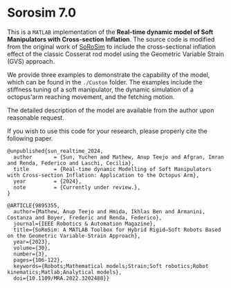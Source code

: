 # Sorosim 7.0

This is a `MATLAB` implementation of the **Real-time dynamic model of Soft Manipulators with Cross-section Inflation**. The source code is modified from the original work of [SoRoSim](https://github.com/Ikhlas-Ben-Hmida/SoRoSim) to include the cross-sectional inflation effect of the classic Cosserat rod model using the Geometric Variable Strain (GVS) approach.

We provide three examples to demonstrate the capability of the model, which can be found in the `./Custon` folder. The examples include the stiffness tuning of a soft manipulator, the dynamic simulation of a octopus'arm reaching movement, and the fetching motion.

The detailed description of the model are available from the author upon reasonable request.

If you wish to use this code for your research, please properly cite the following paper.

```
@unpublished{sun_realtime_2024,
  author       = {Sun, Yuchen and Mathew, Anup Teejo and Afgran, Imran and Renda, Federico and Laschi, Cecilia},
  title        = {Real-time dynamic Modelling of Soft Manipulators with Cross-section Inflation: Application to the Octopus Arm},
  year         = {2024},
  note         = {Currently under review.},
}

@ARTICLE{9895355,
  author={Mathew, Anup Teejo and Hmida, Ikhlas Ben and Armanini, Costanza and Boyer, Frederic and Renda, Federico},
  journal={IEEE Robotics & Automation Magazine}, 
  title={SoRoSim: A MATLAB Toolbox for Hybrid Rigid–Soft Robots Based on the Geometric Variable-Strain Approach}, 
  year={2023},
  volume={30},
  number={3},
  pages={106-122},
  keywords={Robots;Mathematical models;Strain;Soft robotics;Robot kinematics;Matlab;Analytical models},
  doi={10.1109/MRA.2022.3202488}}
```